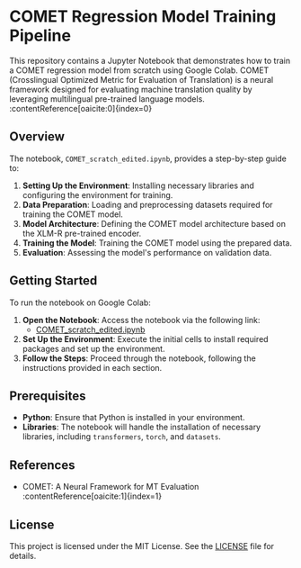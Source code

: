 # COMET Regression Model Training Pipeline

This repository contains a Jupyter Notebook that demonstrates how to train a COMET regression model from scratch using Google Colab. COMET (Crosslingual Optimized Metric for Evaluation of Translation) is a neural framework designed for evaluating machine translation quality by leveraging multilingual pre-trained language models. :contentReference[oaicite:0]{index=0}

## Overview

The notebook, `COMET_scratch_edited.ipynb`, provides a step-by-step guide to:

1. **Setting Up the Environment**: Installing necessary libraries and configuring the environment for training.
2. **Data Preparation**: Loading and preprocessing datasets required for training the COMET model.
3. **Model Architecture**: Defining the COMET model architecture based on the XLM-R pre-trained encoder.
4. **Training the Model**: Training the COMET model using the prepared data.
5. **Evaluation**: Assessing the model's performance on validation data.

## Getting Started

To run the notebook on Google Colab:

1. **Open the Notebook**: Access the notebook via the following link:
   - [COMET_scratch_edited.ipynb](https://github.com/AaryaPakhale/COMET_pipeline/blob/main/COMET_scratch_edited.ipynb)
2. **Set Up the Environment**: Execute the initial cells to install required packages and set up the environment.
3. **Follow the Steps**: Proceed through the notebook, following the instructions provided in each section.

## Prerequisites

- **Python**: Ensure that Python is installed in your environment.
- **Libraries**: The notebook will handle the installation of necessary libraries, including `transformers`, `torch`, and `datasets`.

## References

- COMET: A Neural Framework for MT Evaluation :contentReference[oaicite:1]{index=1}

## License

This project is licensed under the MIT License. See the [LICENSE](LICENSE) file for details.

